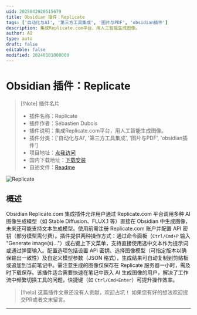 ```yaml
---
uid: 2025042920515679
title: Obsidian 插件：Replicate
tags: ['自动化与AI', '第三方工具集成', '图片与PDF', 'obsidian插件']
description: 集成Replicate.com平台，用人工智能生成图像。
author: AI
type: auto
draft: false
editable: false
modified: 20240101000000
---
```


# Obsidian 插件：Replicate

> [!Note] 插件名片
> - 插件名称：Replicate
> - 插件作者：Sébastien Dubois
> - 插件说明：集成Replicate.com平台，用人工智能生成图像。
> - 插件分类：['自动化与AI', '第三方工具集成', '图片与PDF', 'obsidian插件']
> - 项目地址：[点我访问](https://github.com/dsebastien/obsidian-replicate)
> - 国内下载地址：[下载安装](https://pkmer.cn/products/plugin/pluginMarket/?replicate)
> - 自述文件：[Readme](https://ghproxy.net/https://raw.githubusercontent.com/dsebastien/obsidian-replicate/main/README.md)

![Replicate](https://cdn.pkmer.cn/covers/replicate_2_0.gif!pkmer)

## 概述

Obsidian Replicate.com 集成插件允许用户通过 Replicate.com 平台调用多种 AI 图像生成模型（如 Stable Diffusion、FLUX.1 等）直接在 Obsidian 中生成图像，未来还可能支持文本生成模型。使用前需注册 Replicate.com 账户并配置 API 密钥（部分模型需付费）。插件提供两种操作方式：通过命令面板（`Ctrl/Cmd+P` 输入 "Generate image(s)..."）或右键上下文菜单，支持直接使用选中文本作为提示词或通过弹窗输入。配置选项包括设置 API 密钥、选择图像模型（可指定版本以确保输出一致性）及自定义模型参数（JSON 格式），生成结果可自动复制到剪贴板或追加到当前笔记中。需注意生成的图像仅保存在 Replicate 服务器一小时，需及时下载保存。该插件适合需要快速在笔记中嵌入 AI 生成图像的用户，解决了工作流中频繁切换工具的问题，快捷键（如 `Ctrl/Cmd+Enter`）可提升操作效率。


> [!help] 
> 这篇插件文章还没有人贡献，欢迎占坑！
> 如果您有好的想法欢迎提交PR或者文末留言。
> 

---



